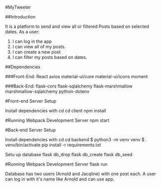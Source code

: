 #MyTweeter

##Introduction

It is a platform to send and view all or filtered Posts based on selected dates.
As a user:

1. I can log in the app
2. I can view all of my posts.
3. I can create a new post.
4. I can filter my posts based on dates.

##Dependencies

###Front-End:
React
axios
material-ui/core
material-ui/icons
moment

###Back-End:
flask-cors
flask-sqlalchemy
flask-marshmallow
marshmallow-sqlalchemy
python-dotenv

#Front-end Server Setup

Install dependencies with
cd <project-directory>
cd client
npm install

#Running Webpack Development Server
npm start

#Back-end Server Setup

Install dependencies with
cd <project-directory>
cd backend
$ python3 -m venv venv
$ . venv/bin/activate
pip install -r requirements.txt

Setu up database
flask db_drop
flask db_create
flask db_seed

#Running Webpack Development Server
flask run

Database has two users (Arnold and Jacqline) with one post each.
A user can log in with it's name like Arnold and can use app.
